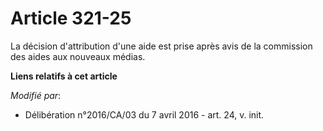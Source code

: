 # Article 321-25

La décision d'attribution d'une aide est prise après avis de la commission des aides aux nouveaux médias.

**Liens relatifs à cet article**

_Modifié par_:

  - Délibération n°2016/CA/03 du 7 avril 2016 - art. 24, v. init.
